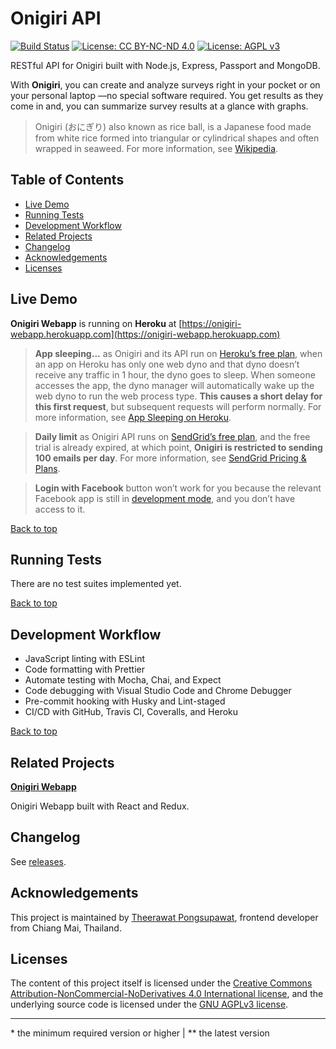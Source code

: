 # Onigiri API

[![Build Status](https://travis-ci.org/rxseven/onigiri-api.svg?branch=master)](https://travis-ci.org/rxseven/onigiri-api 'Build Status') [![License: CC BY-NC-ND 4.0](https://img.shields.io/badge/License-CC%20BY--NC--ND%204.0-lightgrey.svg)](https://creativecommons.org/licenses/by-nc-nd/4.0/ 'CC BY-NC-ND 4.0') [![License: AGPL v3](https://img.shields.io/badge/License-AGPL%20v3-blue.svg)](https://www.gnu.org/licenses/agpl-3.0 'AGPL v3')

RESTful API for Onigiri built with Node.js, Express, Passport and MongoDB.

With **Onigiri**, you can create and analyze surveys right in your pocket or on your personal laptop —no special software required. You get results as they come in and, you can summarize survey results at a glance with graphs.

> Onigiri (おにぎり) also known as rice ball, is a Japanese food made from white rice formed into triangular or cylindrical shapes and often wrapped in seaweed. For more information, see [Wikipedia](https://en.wikipedia.org/wiki/Onigiri).

## Table of Contents

- [Live Demo](#live-demo)
- [Running Tests](#running-tests)
- [Development Workflow](#development-workflow)
- [Related Projects](#related-projects)
- [Changelog](#changelog)
- [Acknowledgements](#acknowledgements)
- [Licenses](#licenses)

## Live Demo

**Onigiri Webapp** is running on **Heroku** at [https://onigiri-webapp.herokuapp.com](https://onigiri-webapp.herokuapp.com)

> **App sleeping...** as Onigiri and its API run on [Heroku’s free plan](https://www.heroku.com/free), when an app on Heroku has only one web dyno and that dyno doesn’t receive any traffic in 1 hour, the dyno goes to sleep. When someone accesses the app, the dyno manager will automatically wake up the web dyno to run the web process type. **This causes a short delay for this first request**, but subsequent requests will perform normally. For more information, see [App Sleeping on Heroku](https://blog.heroku.com/app_sleeping_on_heroku).

> **Daily limit** as Onigiri API runs on [SendGrid’s free plan](https://sendgrid.com/free/), and the free trial is already expired, at which point, **Onigiri is restricted to sending 100 emails per day**. For more information, see [SendGrid Pricing & Plans](https://www.sendgrid.com/pricing/).

> **Login with Facebook** button won’t work for you because the relevant Facebook app is still in [development mode](https://developers.facebook.com/docs/apps/managing-development-cycle), and you don’t have access to it.

[Back to top](#table-of-contents)

## Running Tests

There are no test suites implemented yet.

[Back to top](#table-of-contents)

## Development Workflow

- JavaScript linting with ESLint
- Code formatting with Prettier
- Automate testing with Mocha, Chai, and Expect
- Code debugging with Visual Studio Code and Chrome Debugger
- Pre-commit hooking with Husky and Lint-staged
- CI/CD with GitHub, Travis CI, Coveralls, and Heroku

[Back to top](#table-of-contents)

## Related Projects

**[Onigiri Webapp](https://github.com/rxseven/onigiri-webapp)**

Onigiri Webapp built with React and Redux.

## Changelog

See [releases](https://github.com/rxseven/onigiri-api/releases).

## Acknowledgements

This project is maintained by [Theerawat Pongsupawat](http://www.rxseven.com), frontend developer from Chiang Mai, Thailand.

## Licenses

The content of this project itself is licensed under the [Creative Commons Attribution-NonCommercial-NoDerivatives 4.0 International license](http://creativecommons.org/licenses/by-nc-nd/4.0/), and the underlying source code is licensed under the [GNU AGPLv3 license](https://www.gnu.org/licenses/agpl-3.0).

---

\* the minimum required version or higher | \*\* the latest version
